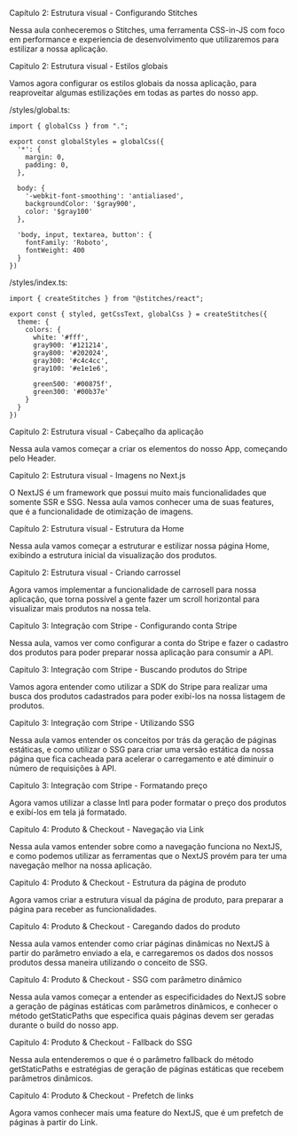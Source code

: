 Capítulo 2: Estrutura visual - Configurando Stitches

Nessa aula conheceremos o Stitches, uma ferramenta CSS-in-JS com foco em performance e experiencia de desenvolvimento que utilizaremos para estilizar a nossa aplicação.

Capitulo 2: Estrutura visual - Estilos globais

Vamos agora configurar os estilos globais da nossa aplicação, para reaproveitar algumas estilizações em todas as partes do nosso app.

/styles/global.ts:

```
import { globalCss } from ".";

export const globalStyles = globalCss({
  '*': {
    margin: 0,
    padding: 0,
  },

  body: {
    '-webkit-font-smoothing': 'antialiased',
    backgroundColor: '$gray900',
    color: '$gray100'
  },

  'body, input, textarea, button': {
    fontFamily: 'Roboto',
    fontWeight: 400
  }
})
```

/styles/index.ts:

```
import { createStitches } from "@stitches/react";

export const { styled, getCssText, globalCss } = createStitches({
  theme: {
    colors: {
      white: '#fff',
      gray900: '#121214',
      gray800: '#202024',
      gray300: '#c4c4cc',
      gray100: '#e1e1e6',

      green500: '#00875f',
      green300: '#00b37e'
    }
  }
})
```

Capitulo 2: Estrutura visual - Cabeçalho da aplicação

Nessa aula vamos começar a criar os elementos do nosso App, começando pelo Header.


Capitulo 2: Estrutura visual - Imagens no Next.js

O NextJS é um framework que possui muito mais funcionalidades que somente SSR e SSG. Nessa aula vamos conhecer uma de suas features, que é a funcionalidade de otimização de imagens.

Capítulo 2: Estrutura visual - Estrutura da Home

Nessa aula vamos começar a estruturar e estilizar nossa página Home, exibindo a estrutura inicial da visualização dos produtos.

Capitulo 2: Estrutura visual - Criando carrossel

Agora vamos implementar a funcionalidade de carrosell para nossa aplicação, que torna possível a gente fazer um scroll horizontal para visualizar mais produtos na nossa tela.

Capitulo 3: Integração com Stripe - Configurando conta Stripe

Nessa aula, vamos ver como configurar a conta do Stripe e fazer o cadastro dos produtos para poder preparar nossa aplicação para consumir a API.


Capitulo 3: Integração com Stripe - Buscando produtos do Stripe

Vamos agora entender como utilizar a SDK do Stripe para realizar uma busca dos produtos cadastrados para poder exibí-los na nossa listagem de produtos.


Capitulo 3: Integração com Stripe - Utilizando SSG

Nessa aula vamos entender os conceitos por trás da geração de páginas estáticas, e como utilizar o SSG para criar uma versão estática da nossa página que fica cacheada para acelerar o carregamento e até diminuir o número de requisições à API.


Capitulo 3: Integração com Stripe - Formatando preço

Agora vamos utilizar a classe Intl para poder formatar o preço dos produtos e exibí-los em tela já formatado.

Capitulo 4: Produto & Checkout - Navegação via Link

Nessa aula vamos entender sobre como a navegação funciona no NextJS, e como podemos utilizar as ferramentas que o NextJS provém para ter uma navegação melhor na nossa aplicação.


Capitulo 4: Produto & Checkout - Estrutura da página de produto

Agora vamos criar a estrutura visual da página de produto, para preparar a página para receber as funcionalidades.


Capitulo 4: Produto & Checkout - Caregando dados do produto

Nessa aula vamos entender como criar páginas dinâmicas no NextJS à partir do parâmetro enviado a ela, e carregaremos os dados dos nossos produtos dessa maneira utilizando o conceito de SSG.

Capitulo 4: Produto & Checkout - SSG com parâmetro dinâmico

Nessa aula vamos começar a entender as especificidades do NextJS sobre a geração de páginas estáticas com parâmetros dinâmicos, e conhecer o método getStaticPaths que especifica quais páginas devem ser geradas durante o build do nosso app.

Capitulo 4: Produto & Checkout - Fallback do SSG

Nessa aula entenderemos o que é o parâmetro fallback do método getStaticPaths e estratégias de geração de páginas estáticas que recebem parâmetros dinâmicos.

Capitulo 4: Produto & Checkout - Prefetch de links

Agora vamos conhecer mais uma feature do NextJS, que é um prefetch de páginas à partir do Link.
